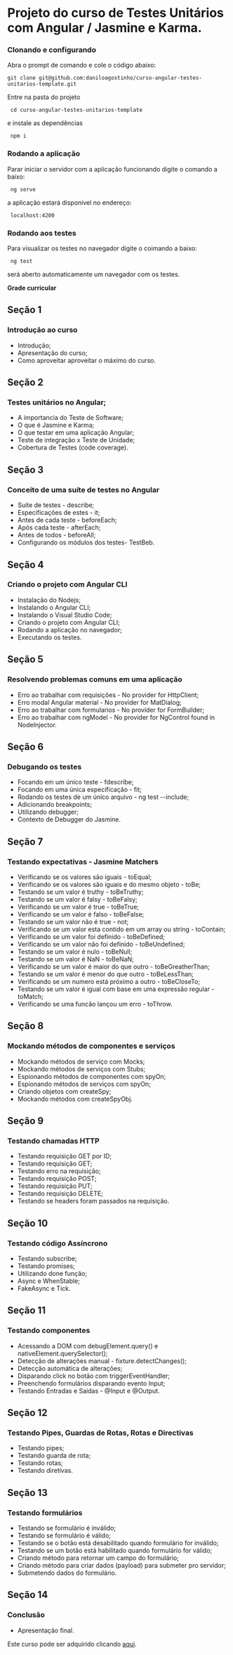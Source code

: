 # Projeto do curso de Testes Unitários com Angular / Jasmine e Karma. 

### Clonando e configurando
 Abra o prompt de comando e cole o código abaixo:
 
 ```
 git clone git@github.com:daniloagostinho/curso-angular-testes-unitarios-template.git
```

Entre na pasta do projeto

```
 cd curso-angular-testes-unitarios-template
```

e instale as dependências

```
 npm i
```

### Rodando a aplicação
Parar iniciar o servidor com a aplicação funcionando digite o comando a baixo:

```
 ng serve
```

a aplicação estará disponível no endereço:

```
 localhost:4200
```

### Rodando aos testes

Para visualizar os testes no navegador digite o coimando a baixo:

```
 ng test
```
será aberto automaticamente um navegador com os testes.

**Grade curricular**

## Seção 1
### Introdução ao curso
 - Introdução;
 - Apresentação do curso;
 - Como aproveitar aproveitar o máximo do curso.
 
 ## Seção 2
 ### Testes unitários no Angular;
 - A importancia do Teste de Software;
 - O que é Jasmine e Karma;
 - O que testar em uma aplicação Angular;
- Teste de integração x Teste de Unidade;
- Cobertura de Testes (code coverage).
 
 ## Seção 3
### Conceito de uma suíte de testes no Angular
- Suíte de testes - describe;
- Especificações de estes - it;
- Antes de cada teste - beforeEach;
- Após cada teste - afterEach;
- Antes de todos - beforeAll;
- Configurando os módulos dos testes- TestBeb.

 ## Seção 4
 ### Criando o projeto com Angular CLI
 - Instalação do Nodejs;
 - Instalando o Angular CLI;
 - Instalando o Visual Studio Code;
 - Criando o projeto com Angular CLI;
 - Rodando a aplicação no navegador;
 - Executando os testes.

## Seção 5
### Resolvendo problemas comuns em uma aplicação
- Erro ao trabalhar com requisições - No provider for HttpClient;
- Erro modal Angular material - No provider for MatDialog;
- Erro ao trabalhar com formularios - No provider for FormBuilder;
- Erro ao trabalhar com ngModel - No provider for NgControl found in NodeInjector.

## Seção 6
### Debugando os testes
- Focando em um único teste - fdescribe;
- Focando em uma única especificação - fit;
- Rodando os testes de um único arquivo - ng test --include;
- Adicionando breakpoints;
- Utilizando debugger;
- Contexto de Debugger do Jasmine.

## Seção 7
### Testando expectativas - Jasmine Matchers
- Verificando se os valores são iguais - toEqual;
- Verificando se os valores são iguais e do mesmo objeto - toBe;
- Testando se um valor é truthy - toBeTruthy;
- Testando se um valor é falsy - toBeFalsy;
- Verificando se um valor é true - toBeTrue;
- Verificando se um valor é falso -  toBeFalse;
- Testando se um valor não é true - not;
- Verificando se um valor esta contido em um array ou string - toContain;
- Verificando se um valor foi definido - toBeDefined;
- Verificando se um valor não foi definido - toBeUndefined;
- Testando se um valor é nulo - toBeNull;
- Testando se um valor é NaN  - toBeNaN;
- Verificando se um valor é maior do que outro - toBeGreatherThan;
- Testando se um valor é menor do que outro - toBeLessThan;
- Verificando se um numero está próximo a outro - toBeCloseTo;
- Testando se um valor é igual com base em uma expressão regular - toMatch;
- Verificando se uma funcão lançou um erro - toThrow.

## Seção 8
### Mockando métodos de componentes e serviços
- Mockando métodos de serviço com Mocks;
- Mockando métodos de serviços com Stubs;
- Espionando métodos de componentes com spyOn;
- Espionando métodos de serviços com spyOn;
- Criando objetos com createSpy;
- Mockando métodos com createSpyObj.

## Seção 9
### Testando chamadas HTTP
- Testando requisição GET por ID;
- Testando requisição GET;
- Testando erro na requisição;
- Testando requisição POST;
- Testando requisição PUT;
- Testando requisição DELETE;
- Testando se headers foram passados na requisição.

## Seção 10
### Testando código Assíncrono
- Testando subscribe;
- Testando promises;
- Utilizando done função;
- Async e WhenStable;
- FakeAsync e Tick.

## Seção 11
### Testando componentes
- Acessando a DOM com debugElement.query() e nativeElement.querySelector();
- Detecção de alterações manual - fixture.detectChanges();
- Detecção automática de alterações;
- Disparando click no botão com triggerEventHandler;
- Preenchendo formulários disparando evento Input;
- Testando Entradas e Saídas - @Input e @Output.

## Seção 12
### Testando Pipes, Guardas de Rotas, Rotas e Directivas
- Testando pipes;
- Testando guarda de rota;
- Testando rotas;
- Testando diretivas.

## Seção 13
### Testando formulários
- Testando se formulário é inválido;
- Testando se formulário é válido;
- Testando se o botão está desabilitado quando formulário for inválido;
- Testando se um botão está habilitado quando formulário for válido;
- Criando método para retornar um campo do formulário;
- Criando método para criar dados (payload) para submeter pro servidor;
- Submetendo dados do formulário.

## Seção 14
### Conclusão
- Apresentação final.

Este curso pode ser adquirido clicando [aqui](https://www.udemy.com/course/testes-unitarios-com-angular-14-jasmine-e-karma/?referralCode=8827BDAD28D3B528137A).
